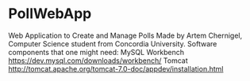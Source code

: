 # PollWebApp
 Web Application to Create and Manage Polls
 Made by Artem Chernigel, Computer Science student from Concordia University.
 Software components that one might need:
	MySQL Workbench https://dev.mysql.com/downloads/workbench/
	Tomcat http://tomcat.apache.org/tomcat-7.0-doc/appdev/installation.html
	